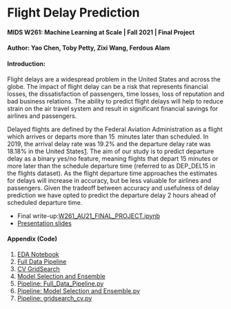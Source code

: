 # Flight Delay Prediction
#### MIDS W261: Machine Learning at Scale | Fall 2021 | Final Project
#### Author: Yao Chen, Toby Petty, Zixi Wang, Ferdous Alam


#### Introduction:

Flight delays are a widespread problem in the United States and across the globe. The impact of flight delay can be a risk that represents financial losses, the dissatisfaction of passengers, time losses, loss of reputation and bad business relations. The ability to predict flight delays will help to reduce strain on the air travel system and result in significant financial savings for airlines and passengers.

Delayed flights are defined by the Federal Aviation Administration as a flight which arrives or departs more than 15  minutes later than scheduled. In 2019, the arrival delay rate was 19.2% and the departure delay rate was 18.18% in the United States[1](https://data.worldbank.org/indicator/IS.AIR.PSGR). The aim of our study is to predict departure delay as a binary yes/no feature, meaning flights that depart 15 minutes or more later than the schedule departure time (referred to as DEP_DEL15 in the flights dataset). As the flight departure time approaches the estimates for delays will increase in accuracy, but be less valuable for airlines and passengers. Given the tradeoff between accuracy and usefulness of delay prediction we have opted to predict the departure delay 2 hours ahead of scheduled departure time.


-  Final write-up:[W261_AU21_FINAL_PROJECT.ipynb](https://github.com/yaoc16/Machine-Learning-at-Scale-W261-Final-Project/blob/main/W261_AU21_FINAL_PROJECT.ipynb)
-  [Presentation slides](https://github.com/yaoc16/Machine-Learning-at-Scale-W261-Final-Project/blob/main/Flight%20Delay%20Prediction%20-%20Presentation%20Slides.pdf)



#### Appendix (Code)
1. [EDA Notebook](https://github.com/yaoc16/Machine-Learning-at-Scale-W261-Final-Project/blob/main/EDA%20-%20Full%20Dataset.ipynb)
2. [Full Data Pipeline](https://github.com/yaoc16/Machine-Learning-at-Scale-W261-Final-Project/blob/main/Full%20Data%20Pipeline.ipynb)
3. [CV GridSearch](https://github.com/yaoc16/Machine-Learning-at-Scale-W261-Final-Project/blob/main/CV%20Gridsearch.ipynb)
4. [Model Selection and Ensemble](https://github.com/yaoc16/Machine-Learning-at-Scale-W261-Final-Project/blob/main/Model%20Selection%20and%20Ensemble.ipynb)
5. [Pipeline: Full_Data_Pipeline.py](https://github.com/yaoc16/Machine-Learning-at-Scale-W261-Final-Project/blob/main/Full%20Data%20Pipeline.py)
6. [Pipeline: Model Selection and Ensemble.py](https://github.com/yaoc16/Machine-Learning-at-Scale-W261-Final-Project/blob/main/Model%20Selection%20and%20Ensemble.py)
7. [Pipeline: gridsearch_cv.py](https://github.com/yaoc16/Machine-Learning-at-Scale-W261-Final-Project/blob/main/CV%20Gridsearch.py)
